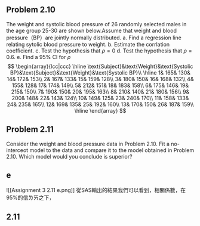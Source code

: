 ## Problem 2.10
The weight and systolic blood pressure of 26 randomly selected males in the age group 25-30 are shown below.Assume that weight and blood pressure（BP）are jointly normally distributed.
a. Find a regression line relating sytolic blood pressure to weight.
b. Estimate the corrlation coefficient.
c. Test the hypothesis that $\rho=0$
d. Test the hypothesis that $\rho=0.6$.
e. Find a 95% CI for $\rho$
$$
\begin{array}{lcc|ccc}
\hline
\text{Subject}&\text{Weight}&\text{Systolic BP}&\text{Subject}&\text{Weight}&\text{Systolic BP}\\
\hline
1& 165& 130& 14& 172& 153\\ 
2& 167& 133& 15& 159& 128\\ 
3& 180& 150& 16& 168& 132\\ 
4& 155& 128& 17& 174& 149\\ 
5& 212& 151& 18& 183& 158\\ 
6& 175& 146& 19& 215& 150\\ 
7& 190& 150& 20& 195& 163\\ 
8& 210& 140& 21& 180& 156\\ 
9& 200& 148& 22& 143& 124\\ 
10& 149& 125& 23& 240& 170\\ 
11& 158& 133& 24& 235& 165\\ 
12& 169& 135& 25& 192& 160\\ 
13& 170& 150& 26& 187& 159\\ 
\hline
\end{array}
$$
## Problem 2.11
Consider the weight and blood pressure data in Problem 2.10. Fit a no-interceot model to the data and compare it to the model obtained in Problem 2.10. Which model would you conclude is superior?

## e
![[Assignment 3 2.11 e.png]]
從SAS輸出的結果我們可以看到，相關係數，在95%的信ㄌㄞ之下，
## 2.11